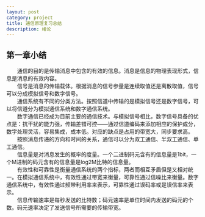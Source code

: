 ```yaml
---
layout: post
category: project
title: 通信原理复习总结
description: 绪论
---
```


## 第一章小结
　　通信的目的是传输消息中包含的有效的信息。消息是信息的物理表现形式，信息是消息的有效内容。<br>
　　信号是消息的传输载体。根据消息的信号参量是连续取值还是离散取值，信号可以分成模拟信号和数字信号。<br>
　　通信系统有不同的分类方法。按照信道中传输的是模拟信号还是数字信号，可以将信道分为模拟通信系统和数字通信系统。<br>
　　数字通信已经成为目前主要的通信技术。与模拟信号相比，数字信号具备的优点是：抗干扰的能力强，传输差错可控——通过信道编码来添加相应的保护成分，数字处理灵活，容易集成，成本低。对应的缺点是占用的带宽大，同步要求高。<br>
　　按照消息传递的方向和时间的关系，通信可以分为双工通信、半双工通信、单工通信。<br>
　　信息量是对消息发生的概率的度量。一个二进制码元含有的信息量是1bit，一个M进制的码元含有的信息量是log2M比特的信息量。<br>
　　有效性和可靠性是衡量通信系统的两个指标，两者而相互矛盾但是又相对统一。在模拟通信系统中，有效性通过带宽来衡量，可靠性通过信噪比来衡量。数字通信系统中，有效性通过频带利用率来表示，可靠性通过误码率或是误信率来表示。<br>
　　信息传输速率是每秒发送的比特数；码元速率是单位时间内发送的码元的个数。码元速率决定了发送信号所需要的传输带宽。      
